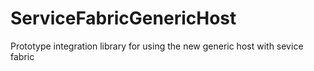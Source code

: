 # ServiceFabricGenericHost
Prototype integration library for using the new generic host with sevice fabric
